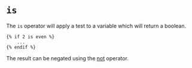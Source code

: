 # `is`
The `is` operator will apply a test to a variable which will return a boolean.

```
{% if 2 is even %}
	...
{% endif %}
```
The result can be negated using the [not](logic#not) operator.